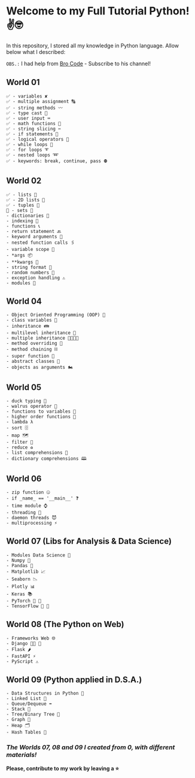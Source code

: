 # Welcome to my Full Tutorial Python! ✌️🤓

In this repository, I stored all my knowledge in Python language. Allow below what I described:

`OBS.:` I had help from [Bro Code](https://www.youtube.com/c/BroCodez) - Subscribe to his channel!

## World 01

```
✅ - variables ✘
✅ - multiple assignment 🔠
✅ - string methods 〰️
✅ - type cast 💱
✅ - user input ⌨️
✅ - math functions 🧮
✅ - string slicing ✂️
✅ - if statements 🤔
✅ - logical operators 🔣
✅ - while loops 🔄
✅ - for loops ➰
✅ - nested loops ➿
✅ - keywords: break, continue, pass ⛔
```

## World 02

```
✅ - lists 🧾
✅ - 2D lists 📜
✅ - tuples 📄
📑 - sets 🍴
- dictionaries 📖
- indexing 📑
- functions 📞
- return statement 🔙
- keyword arguments 🔑
- nested function calls 🖇️
- variable scope 🔬
- *args 📦
- **kwargs 🎁
- string format 💬
- random numbers 🎲
- exception handling ⚠️
- modules 💌
```

## World 04

```
- Object Oriented Programming (OOP) 🐍
- class variables 🚗
- inheritance 👪
- multilevel inheritance 👴
- multiple inheritance 👨‍👩‍👧‍👦
- method overriding 🙅
- method chaining ⛓️
- super function 🦸
- abstract classes 👻
- objects as arguments 🏍️
```

## World 05

```
- duck typing 🦆
- walrus operator 🦦
- functions to variables 📛
- higher order functions 👑
- lambda λ
- sort 🗄️
- map 🗺️
- filter 🍺
- reduce ♻️
- list comprehensions 📰
- dictionary comprehensions 🕮
```

## World 06

```
- zip function 🤐
- if _name_ == '__main__' ❓
- time module ⌚
- threading 🧵
- daemon threads 😈
- multiprocessing ⚡
```

## World 07 (Libs for Analysis & Data Science)

```
- Modules Data Science 🔬
- Numpy 🧮
- Pandas 🐼
- Matplotlib 📈
- Seaborn 📉
- Plotly 📊
- Keras 📚
- PyTorch 📐 📏
- TensorFlow 🦾 🧠
```

## World 08 (The Python on Web)

```
- Frameworks Web 🌐
- Django 🧑‍💻 💼
- Flask 🌶
- FastAPI ⚡️
- PyScript ⚠️
```

## World 09 (Python applied in D.S.A.)

```
- Data Structures in Python 🐉
- Linked List 🔗
- Queue/Dequeue ⬅️
- Stack 🔋
- Tree/Binary Tree 🌳
- Graph 🔎
- Heap 🗂
- Hash Tables 📑
```

### *The Worlds 07, 08 and 09 I created from 0, with different materials!*

**Please, contribute to my work by leaving a ⭐️**
